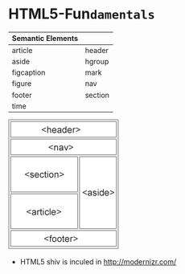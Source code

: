 # HTML5-Fun`damentals` 
| Semantic Elements |					| 
| ------------------|------------------ |
| article           | header            |   
| aside             | hgroup            |   
| figcaption        | mark              |     
| figure            | nav               |
| footer            | section           | 
| time              |   				|
 
![HTML5](images/img_sem_elements.gif)

- HTML5 shiv is inculed in http://modernizr.com/